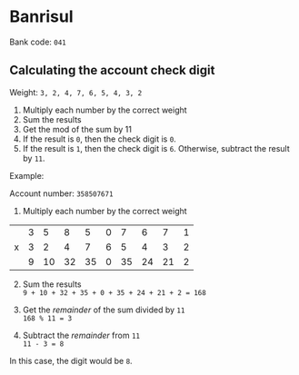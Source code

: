 # Banrisul

Bank code: `041`

## Calculating the account check digit

Weight: `3, 2, 4, 7, 6, 5, 4, 3, 2`

1. Multiply each number by the correct weight
2. Sum the results
3. Get the mod of the sum by 11
5. If the result is `0`, then the check digit is `0`.
6. If the result is `1`, then the check digit is `6`. Otherwise, subtract the result by `11`.

Example:

Account number: `358507671`

1. Multiply each number by the correct weight

<table>
  <tr>
    <td></td>
    <td>3</td>
    <td>5</td>
    <td>8</td>
    <td>5</td>
    <td>0</td>
    <td>7</td>
    <td>6</td>
    <td>7</td>
    <td>1</td>
  </tr>
  <tr>
    <td>x</td>
    <td>3</td>
    <td>2</td>
    <td>4</td>
    <td>7</td>
    <td>6</td>
    <td>5</td>
    <td>4</td>
    <td>3</td>
    <td>2</td>
  </tr>
  <tr>
    <td></td>
    <td>9</td>
    <td>10</td>
    <td>32</td>
    <td>35</td>
    <td>0</td>
    <td>35</td>
    <td>24</td>
    <td>21</td>
    <td>2</td>
  </tr>
</table>

2. Sum the results  
`9 + 10 + 32 + 35 + 0 + 35 + 24 + 21 + 2 = 168`

3. Get the _remainder_ of the sum divided by `11`  
`168 % 11 = 3`

6. Subtract the _remainder_ from `11`  
`11 - 3 = 8`

In this case, the digit would be `8`.